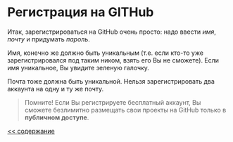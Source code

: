 # Регистрация на GITHub

Итак, зарегистрироваться на GitHub очень просто: надо ввести *имя*, *почту* и придумать *пароль*.

Имя, конечно же должно быть уникальным (т.е. если кто-то уже зарегистрировался под таким ником, взять его Вы не сможете). Если имя уникальное, Вы увидите зеленую галочку.

Почта тоже должна быть уникальной. Нельзя зарегистрировать два аккаунта на одну и ту же почту.

> Помните! Если Вы регистрируете бесплатный аккаунт, Вы сможете безлимитно размещать свои проекты на GitHub только в **публичном доступе**.

[<< содержание](./readme.md)